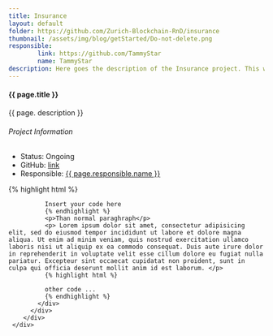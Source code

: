 ```yaml
---
title: Insurance
layout: default
folder: https://github.com/Zurich-Blockchain-RnD/insurance
thumbnail: /assets/img/blog/getStarted/Do-not-delete.png
responsible:
        link: https://github.com/TammyStar
        name: TammyStar
description: Here goes the description of the Insurance project. This will be shown also on the Get Projects page.
---
```


<section>
    <div class="container">
        <div class="project-single">
            <div class="row project-single-text margin-30px-tb">
                <div class="col-lg-7 col-md-12">
                    <div class="section-heading half left">
                        <h4>{{ page.title }}</h4>
                    </div>
                    <p>{{ page. description }}</p>
                </div>
                <div class="col-lg-4 col-md-12 offset-lg-1">
                    <div class="section-heading half left">
                        <h6>Project Information</h6>
                    </div>
                    <div class="project-single-info">
                        <ul class="no-margin">
                            <li><span class="vertical-align-top">Status:</span> <span class="value">Ongoing</span></li>
                            <!--<li><span class="vertical-align-top">Started:</span> <span class="value">{{ page.date | date_to_long_string }}</span></li>-->
                            <li><span class="vertical-align-top">GitHub:</span> <span class="value"><a href="{{ page.folder }}">link</a></span></li>
                            <li><span class="vertical-align-top">Responsible:</span> <span class="value"><a href="{{ page.responsible.link }}">{{ page.responsible.name }}</a></span></li>
                        </ul>
                    </div>
                </div>
            </div>
            <div class="row margin-50px-bottom sm-margin-30px-bottom">
              <div class="col-12">
              {% highlight html %}

              Insert your code here
              {% endhighlight %}
              <p>Than normal paraghraph</p>
              <p> Lorem ipsum dolor sit amet, consectetur adipisicing elit, sed do eiusmod tempor incididunt ut labore et dolore magna aliqua. Ut enim ad minim veniam, quis nostrud exercitation ullamco laboris nisi ut aliquip ex ea commodo consequat. Duis aute irure dolor in reprehenderit in voluptate velit esse cillum dolore eu fugiat nulla pariatur. Excepteur sint occaecat cupidatat non proident, sunt in culpa qui officia deserunt mollit anim id est laborum. </p>
              {% highlight html %}

              other code ...
              {% endhighlight %}
            </div>
          </div>
        </div>
     </div>
</section>
